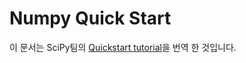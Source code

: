 # Numpy Quick Start

이 문서는 SciPy팀의 [Quickstart tutorial](https://docs.scipy.org/doc/numpy/user/quickstart.html)을 번역 한 것입니다.
